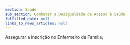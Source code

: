 ```yaml
---
section: Saúde
sub_section: Combater a Desigualdade de Acesso à Saúde
fulfilled_date: null
links_to_news_articles: null
---
```


Assegurar a inscrição no Enfermeiro de Família;